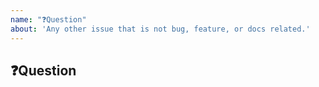 ```yaml
---
name: "❓Question"
about: 'Any other issue that is not bug, feature, or docs related.'
---
```


## ❓Question

<!-- Your Question -->